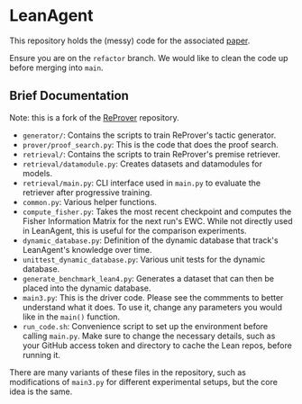 # LeanAgent

This repository holds the (messy) code for the associated [paper](https://arxiv.org/abs/2410.06209).

Ensure you are on the `refactor` branch. We would like to clean the code up before merging into `main`.

## Brief Documentation

Note: this is a fork of the [ReProver](https://github.com/lean-dojo/ReProver) repository.

- `generator/`: Contains the scripts to train ReProver's tactic generator.
- `prover/proof_search.py`: This is the code that does the proof search.
- `retrieval/`: Contains the scripts to train ReProver's premise retriever.
- `retrieval/datamodule.py`: Creates datasets and datamodules for models.
- `retrieval/main.py`: CLI interface used in `main.py` to evaluate the retriever after progressive training.
- `common.py`: Various helper functions.
- `compute_fisher.py`: Takes the most recent checkpoint and computes the Fisher Information Matrix for the next run's EWC. While not directly used in LeanAgent, this is useful for the comparison experiments.
- `dynamic_database.py`: Definition of the dynamic database that track's LeanAgent's knowledge over time.
- `unittest_dynamic_database.py`: Various unit tests for the dynamic database.
- `generate_benchmark_lean4.py`: Generates a dataset that can then be placed into the dynamic database.
- `main3.py`: This is the driver code. Please see the commments to better understand what it does. To use it, change any parameters you would like in the `main()` function.
- `run_code.sh`: Convenience script to set up the environment before calling `main.py`. Make sure to change the necessary details, such as your GitHub access token and directory to cache the Lean repos, before running it.

There are many variants of these files in the repository, such as modifications of `main3.py` for different experimental setups, but the core idea is the same.